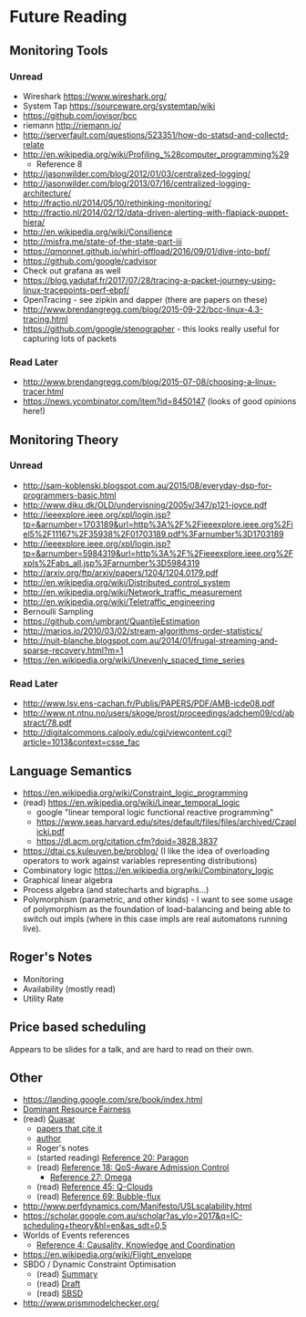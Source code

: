 # Future Reading

## Monitoring Tools

### Unread

* Wireshark https://www.wireshark.org/
* System Tap https://sourceware.org/systemtap/wiki
* https://github.com/iovisor/bcc
* riemann http://riemann.io/
* http://serverfault.com/questions/523351/how-do-statsd-and-collectd-relate
* http://en.wikipedia.org/wiki/Profiling_%28computer_programming%29
    * Reference 8
* http://jasonwilder.com/blog/2012/01/03/centralized-logging/
* http://jasonwilder.com/blog/2013/07/16/centralized-logging-architecture/
* http://fractio.nl/2014/05/10/rethinking-monitoring/
* http://fractio.nl/2014/02/12/data-driven-alerting-with-flapjack-puppet-hiera/
* http://en.wikipedia.org/wiki/Consilience
* http://misfra.me/state-of-the-state-part-iii
* https://qmonnet.github.io/whirl-offload/2016/09/01/dive-into-bpf/
* https://github.com/google/cadvisor
* Check out grafana as well
* https://blog.yadutaf.fr/2017/07/28/tracing-a-packet-journey-using-linux-tracepoints-perf-ebpf/
* OpenTracing - see zipkin and dapper (there are papers on these)
* http://www.brendangregg.com/blog/2015-09-22/bcc-linux-4.3-tracing.html
* https://github.com/google/stenographer - this looks really useful for capturing lots of packets

### Read Later

* http://www.brendangregg.com/blog/2015-07-08/choosing-a-linux-tracer.html
* https://news.ycombinator.com/item?id=8450147 (looks of good opinions here!)

## Monitoring Theory

### Unread

* http://sam-koblenski.blogspot.com.au/2015/08/everyday-dsp-for-programmers-basic.html
* http://www.diku.dk/OLD/undervisning/2005v/347/p121-joyce.pdf
* http://ieeexplore.ieee.org/xpl/login.jsp?tp=&arnumber=1703189&url=http%3A%2F%2Fieeexplore.ieee.org%2Fiel5%2F11167%2F35938%2F01703189.pdf%3Farnumber%3D1703189
* http://ieeexplore.ieee.org/xpl/login.jsp?tp=&arnumber=5984319&url=http%3A%2F%2Fieeexplore.ieee.org%2Fxpls%2Fabs_all.jsp%3Farnumber%3D5984319
* http://arxiv.org/ftp/arxiv/papers/1204/1204.0179.pdf
* http://en.wikipedia.org/wiki/Distributed_control_system
* http://en.wikipedia.org/wiki/Network_traffic_measurement
* http://en.wikipedia.org/wiki/Teletraffic_engineering
* Bernoulli Sampling
* https://github.com/umbrant/QuantileEstimation
* http://marios.io/2010/03/02/stream-algorithms-order-statistics/
* http://nuit-blanche.blogspot.com.au/2014/01/frugal-streaming-and-sparse-recovery.html?m=1
* https://en.wikipedia.org/wiki/Unevenly_spaced_time_series

### Read Later

* http://www.lsv.ens-cachan.fr/Publis/PAPERS/PDF/AMB-icde08.pdf
* http://www.nt.ntnu.no/users/skoge/prost/proceedings/adchem09/cd/abstract/78.pdf
* http://digitalcommons.calpoly.edu/cgi/viewcontent.cgi?article=1013&context=csse_fac

## Language Semantics

* https://en.wikipedia.org/wiki/Constraint_logic_programming
* (read) https://en.wikipedia.org/wiki/Linear_temporal_logic
    * google "linear temporal logic functional reactive programming"
    * https://www.seas.harvard.edu/sites/default/files/files/archived/Czaplicki.pdf
    * https://dl.acm.org/citation.cfm?doid=3828.3837
* https://dtai.cs.kuleuven.be/problog/ (I like the idea of overloading operators to work against variables representing distributions)
* Combinatory logic https://en.wikipedia.org/wiki/Combinatory_logic
* Graphical linear algebra
* Process algebra (and statecharts and bigraphs...)
* Polymorphism (parametric, and other kinds) - I want to see some usage of polymorphism as the foundation of load-balancing and being able to switch out impls (where in this case impls are real automatons running live).

## Roger's Notes

* Monitoring
* Availability (mostly read)
* Utility Rate

## Price based scheduling

Appears to be slides for a talk, and are hard to read on their own.

## Other

* https://landing.google.com/sre/book/index.html
* [Dominant Resource Fairness](https://people.eecs.berkeley.edu/~alig/papers/drf.pdf)
* (read) [Quasar](http://www.industry-academia.org/download/2014-asplos-quasar-Stanford-paper.pdf)
    * [papers that cite it](https://scholar.google.com.au/scholar?gws_rd=cr&dcr=0&um=1&ie=UTF-8&lr&cites=9277981620153489554)
    * [author](http://www.csl.cornell.edu/~delimitrou/)
    * Roger's notes
    * (started reading) [Reference 20: Paragon](http://csl.stanford.edu/~christos/publications/2013.paragon.asplos.pdf)
    * (read) [Reference 18: QoS-Aware Admission Control](https://www.usenix.org/system/files/conference/icac13/icac13_delimitrou.pdf)
        * [Reference 27: Omega](https://static.googleusercontent.com/media/research.google.com/en//pubs/archive/41684.pdf)
    * (read) [Reference 45: Q-Clouds](https://www.microsoft.com/en-us/research/wp-content/uploads/2010/04/QClouds.pdf)
    * (read) [Reference 69: Bubble-flux](http://clarity-lab.org/wp-content/papercite-data/pdf/yang13isca.pdf)
* http://www.perfdynamics.com/Manifesto/USLscalability.html
* https://scholar.google.com.au/scholar?as_ylo=2017&q=IC-scheduling+theory&hl=en&as_sdt=0,5
* Worlds of Events references
    * [Reference 4: Causality, Knowledge and Coordination](https://arxiv.org/pdf/1112.4428.pdf)
* https://en.wikipedia.org/wiki/Flight_envelope
* SBDO / Dynamic Constraint Optimisation
    * (read) [Summary](https://www.dropbox.com/s/1rcey7s3rho13or/59250641.pdf?dl=0)
    * (read) [Draft](https://www.dropbox.com/s/umuyepakpdb111g/article.pdf?dl=0)
    * (read) [SBSD](http://ro.uow.edu.au/cgi/viewcontent.cgi?article=1147&context=infopapers)
* http://www.prismmodelchecker.org/
